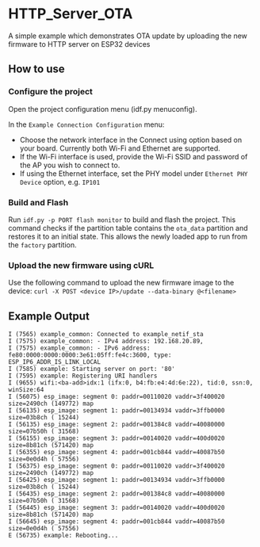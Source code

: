 # HTTP_Server_OTA
A simple example which demonstrates OTA update by uploading the new firmware to HTTP server on ESP32 devices

## How to use

### Configure the project
Open the project configuration menu (idf.py menuconfig).

In the `Example Connection Configuration` menu:

- Choose the network interface in the Connect using option based on your board. Currently both Wi-Fi and Ethernet are supported.
- If the Wi-Fi interface is used, provide the Wi-Fi SSID and password of the AP you wish to connect to.
- If using the Ethernet interface, set the PHY model under `Ethernet PHY Device` option, e.g. `IP101`

### Build and Flash

Run `idf.py -p PORT flash monitor` to build and flash the project. This command checks if the partition table contains the `ota_data` partition and restores it to an initial state. This allows the newly loaded app to run from the `factory` partition.

### Upload the new firmware using cURL

Use the following command to upload the new firmware image to the device:
`curl -X POST <device IP>/update --data-binary @<filename>`

## Example Output
```
I (7565) example_common: Connected to example_netif_sta
I (7575) example_common: - IPv4 address: 192.168.20.89,
I (7575) example_common: - IPv6 address: fe80:0000:0000:0000:3e61:05ff:fe4c:3600, type: ESP_IP6_ADDR_IS_LINK_LOCAL
I (7585) example: Starting server on port: '80'
I (7595) example: Registering URI handlers
I (9655) wifi:<ba-add>idx:1 (ifx:0, b4:fb:e4:4d:6e:22), tid:0, ssn:0, winSize:64
I (56075) esp_image: segment 0: paddr=00110020 vaddr=3f400020 size=2490ch (149772) map
I (56135) esp_image: segment 1: paddr=00134934 vaddr=3ffb0000 size=03b8ch ( 15244) 
I (56135) esp_image: segment 2: paddr=001384c8 vaddr=40080000 size=07b50h ( 31568) 
I (56155) esp_image: segment 3: paddr=00140020 vaddr=400d0020 size=8b81ch (571420) map
I (56355) esp_image: segment 4: paddr=001cb844 vaddr=40087b50 size=0e0d4h ( 57556) 
I (56375) esp_image: segment 0: paddr=00110020 vaddr=3f400020 size=2490ch (149772) map
I (56425) esp_image: segment 1: paddr=00134934 vaddr=3ffb0000 size=03b8ch ( 15244) 
I (56435) esp_image: segment 2: paddr=001384c8 vaddr=40080000 size=07b50h ( 31568) 
I (56445) esp_image: segment 3: paddr=00140020 vaddr=400d0020 size=8b81ch (571420) map
I (56645) esp_image: segment 4: paddr=001cb844 vaddr=40087b50 size=0e0d4h ( 57556) 
E (56735) example: Rebooting...
```